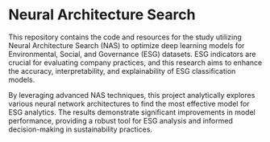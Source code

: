 #  Neural Architecture Search


This repository contains the code and resources for the study utilizing Neural Architecture Search (NAS) to optimize deep learning models for Environmental, Social, and Governance (ESG) datasets. ESG indicators are crucial for evaluating company practices, and this research aims to enhance the accuracy, interpretability, and explainability of ESG classification models.

By leveraging advanced NAS techniques, this project analytically explores various neural network architectures to find the most effective model for ESG analytics. The results demonstrate significant improvements in model performance, providing a robust tool for ESG analysis and informed decision-making in sustainability practices.


